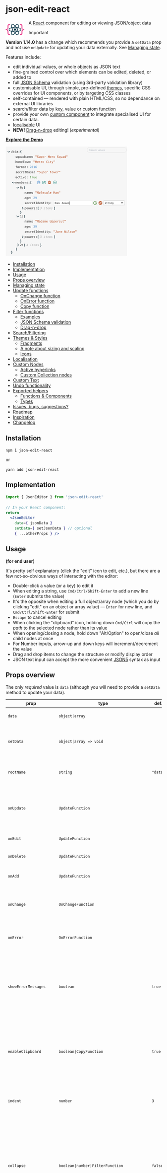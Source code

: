 # json-edit-react

<img width="60" alt="screenshot" src="image/logo192.png" style="float:left; margin-right: 1em;">

A [React](https://github.com/facebook/react) component for editing or viewing JSON/object data

> [!IMPORTANT]
> **Version 1.14.0** has a change which recommends you provide a `setData` prop and not use `onUpdate` for updating your data externally. See [Managing state](#managing-state).

Features include:

 - edit individual values, or whole objects as JSON text
 - fine-grained control over which elements can be edited, deleted, or added to
 - full [JSON Schema](https://json-schema.org/) validation (using 3rd-party validation library)
 - customisable UI, through simple, pre-defined [themes](#themes--styles), specific CSS overrides for UI components, or by targeting CSS classes
 - self-contained — rendered with plain HTML/CSS, so no dependance on external UI libraries
 - search/filter data by key, value or custom function
 - provide your own [custom component](#custom-nodes) to integrate specialised UI for certain data.
 - [localisable](#localisation) UI
 - **NEW!** [Drag-n-drop](#drag-n-drop) editing! (*experimental*)

**[Explore the Demo](https://carlosnz.github.io/json-edit-react/)**

<img width="392" alt="screenshot" src="image/screenshot.png">

- [Installation](#installation)
- [Implementation](#implementation)
- [Usage](#usage)
- [Props overview](#props-overview)
- [Managing state](#managing-state)
- [Update functions](#update-functions)
  - [OnChange function](#onchange-function)
  - [OnError function](#onerror-function)
  - [Copy function](#copy-function)
- [Filter functions](#filter-functions)
  - [Examples](#examples-1)
  - [JSON Schema validation](#json-schema-validation)
  - [Drag-n-drop](#drag-n-drop)
- [Search/Filtering](#searchfiltering)
- [Themes \& Styles](#themes--styles)
  - [Fragments](#fragments)
  - [A note about sizing and scaling](#a-note-about-sizing-and-scaling)
  - [Icons](#icons)
- [Localisation](#localisation)
- [Custom Nodes](#custom-nodes)
  - [Active hyperlinks](#active-hyperlinks)
  - [Custom Collection nodes](#custom-collection-nodes)
- [Custom Text](#custom-text)
- [Undo functionality](#undo-functionality)
- [Exported helpers](#exported-helpers)
  - [Functions \& Components](#functions--components)
  - [Types](#types)
- [Issues, bugs, suggestions?](#issues-bugs-suggestions)
- [Roadmap](#roadmap)
- [Inspiration](#inspiration)
- [Changelog](#changelog)


## Installation

`npm i json-edit-react`

or 

`yarn add json-edit-react`

## Implementation

```jsx
import { JsonEditor } from 'json-edit-react'

// In your React component:
return 
  <JsonEditor
    data={ jsonData }
    setData={ setJsonData } // optional
    { ...otherProps } />
```

## Usage

**(for end user)**

It's pretty self explanatory (click the "edit" icon to edit, etc.), but there are a few not-so-obvious ways of interacting with the editor:

- Double-click a value (or a key) to edit it
- When editing a string, use `Cmd/Ctrl/Shift-Enter` to add a new line (`Enter` submits the value)
- It's the opposite when editing a full object/array node (which you do by clicking "edit" on an object or array value) — `Enter` for new line, and `Cmd/Ctrl/Shift-Enter` for submit
- `Escape` to cancel editing
- When clicking the "clipboard" icon, holding down `Cmd/Ctrl` will copy the *path* to the selected node rather than its value
- When opening/closing a node, hold down "Alt/Option" to open/close *all* child nodes at once
- For Number inputs, arrow-up and down keys will increment/decrement the value
- Drag and drop items to change the structure or modify display order
- JSON text input can accept the more convenient [JSON5](https://json5.org/) syntax as input

## Props overview

The only *required* value is `data` (although you will need to provide a `setData` method to update your data).

| prop                    | type                                          | default     | description                                                                                                                                                                                                                                                                                                          |
| ----------------------- | --------------------------------------------- | ----------- | -------------------------------------------------------------------------------------------------------------------------------------------------------------------------------------------------------------------------------------------------------------------------------------------------------------------- |
| `data`                  | `object\|array`                               |             | The data to be displayed / edited                                                                                                                                                                                                                                                                                    |
| `setData`               | `object\|array => void`                       |             | Method to update your `data` object. See [Managing state](#managing-state) below for additional notes.                                                                                                                                                                                                               |
| `rootName`              | `string`                                      | `"data"`    | A name to display in the editor as the root of the data object.                                                                                                                                                                                                                                                      |
| `onUpdate`              | `UpdateFunction`                              |             | A function to run whenever a value is **updated** (edit, delete *or* add) in the editor. See [Update functions](#update-functions).                                                                                                                                                                                  |
| `onEdit`                | `UpdateFunction`                              |             | A function to run whenever a value is **edited**.                                                                                                                                                                                                                                                                    |
| `onDelete`              | `UpdateFunction`                              |             | A function to run whenever a value is **deleted**.                                                                                                                                                                                                                                                                   |
| `onAdd`                 | `UpdateFunction`                              |             | A function to run whenever a new property is **added**.                                                                                                                                                                                                                                                              |
| `onChange`              | `OnChangeFunction`                            |             | A function to modify/constrain user input as they type -- see [OnChange functions](#onchange-function).                                                                                                                                                                                                              |
| `onError`               | `OnErrorFunction`                             |             | A function to run whenever the component reports an error -- see [OnErrorFunction](#onerror-function).                                                                                                                                                                                                               |
| `showErrorMessages`     | `boolean `                                    | `true`      | Whether or not the component should display its own error messages (you'd probably only want to disable this if you provided your own `onError` function)                                                                                                                                                            |
| `enableClipboard`       | `boolean\|CopyFunction`                       | `true`      | Whether or not to enable the "Copy to clipboard" button in the UI. If a function is provided, `true` is assumed and this function will be run whenever an item is copied.                                                                                                                                            |
| `indent`                | `number`                                      | `3`         | Specify the amount of indentation for each level of nesting in the displayed data.                                                                                                                                                                                                                                   |
| `collapse`              | `boolean\|number\|FilterFunction`             | `false`     | Defines which nodes of the JSON tree will be displayed "opened" in the UI on load. If `boolean`, it'll be either all or none. A `number` specifies a nesting depth after which nodes will be closed. For more fine control a function can be provided — see [Filter functions](#filter-functions).                   |
| `restrictEdit`          | `boolean\|FilterFunction`                     | `false`     | If `true`, no editing is permitted. A function can be provided for more specificity — see [Filter functions](#filter-functions)                                                                                                                                                                                      |
| `restrictDelete`        | `boolean\|FilterFunction`                     | `false`     | As with `restrictEdit` but for deletion                                                                                                                                                                                                                                                                              |
| `restrictAdd`           | `boolean\|FilterFunction`                     | `false`     | As with `restrictEdit` but for adding new properties                                                                                                                                                                                                                                                                 |
| `restrictTypeSelection` | `boolean\|FilterFunction`                     | `true`      | Set to `false` to enable drag and drop functionality. See [Drag-n-drop](#drag-n-drop)                                                                                                                                                                                                                                |
| `restrictDrag`          | `boolean\|DataType[]\|TypeFilterFunction`     | `false`     | For restricting the data types the user can select. Can be a list of data types (e.g. `[ 'string', 'number', 'boolean', 'array', 'object', 'null' ]`) or a boolean. A function can be provided -- it should take the same input as the above `FilterFunction`s, but output should be `boolean \| DataType[]`.        |
| `searchText`            | `string`                                      | `undefined` | Data visibility will be filtered by matching against value, using the method defined below in `searchFilter`                                                                                                                                                                                                         |
| `searchFilter`          | `"key"\|"value"\|"all"\|SearchFilterFunction` | `undefined` | Define how `searchText` should be matched to filter the visible items. See [Search/Filtering](#searchfiltering)                                                                                                                                                                                                      |
| `searchDebounceTime`    | `number`                                      | `350`       | Debounce time when `searchText` changes                                                                                                                                                                                                                                                                              |
| `keySort`               | `boolean\|CompareFunction`                    | `false`     | If `true`, object keys will be ordered (using default JS `.sort()`). A [compare function](https://developer.mozilla.org/en-US/docs/Web/JavaScript/Reference/Global_Objects/Array/sort) can also be provided to define sorting behaviour.                                                                             |
| `showArrayIndices`      | `boolean`                                     | `true`      | Whether or not to display the index (as a property key) for array elements.                                                                                                                                                                                                                                          |
| `showStringQuotes`      | `boolean`                                     | `true`      | Whether or not to display string values in "quotes".                                                                                                                                                                                                                                                                 |
| `showCollectionCount`   | `boolean\|"when-closed"`                      | `true`      | Whether or not to display the number of items in each collection (object or array).                                                                                                                                                                                                                                  |
| `defaultValue`          | `any\|DefaultValueFilterFunction`             | `null`      | When a new property is added, it is initialised with this value. A function can be provided with the same input as the `FilterFunction`s, but should output a value. This allows a different default value to be used depending on the data state (e.g. default for top level is an object, but a string elsewhere.) |
| `stringTruncate`        | `number`                                      | `250`       | String values longer than this many characters will be displayed truncated (with `...`). The full string will always be visible when editing.                                                                                                                                                                        |
| `translations`          | `LocalisedStrings` object                     | `{ }`       | UI strings (such as error messages) can be translated by passing an object containing localised string values (there are only a few). See [Localisation](#localisation)                                                                                                                                              |
| `theme`                 | `string\|ThemeObject\|[string, ThemeObject]`  | `"default"` | Either the name of one of the built-in themes, or an object specifying some or all theme properties. See [Themes](#themes--styles).                                                                                                                                                                                  |
| `className`             | `string`                                      |             | Name of a CSS class to apply to the component. In most cases, specifying `theme` properties will be more straightforward.                                                                                                                                                                                            |
| `id`                    | `string`                                      |             | Name for the HTML `id` attribute on the main component container.                                                                                                                                                                                                                                                    |
| `icons`                 | `{[iconName]: JSX.Element, ... }`             | `{ }`       | Replace the built-in icons by specifying them here. See [Themes](#themes--styles).                                                                                                                                                                                                                                   |  |
| `minWidth`              | `number\|string` (CSS value)                  | `250`       | Minimum width for the editor container.                                                                                                                                                                                                                                                                              |
| `maxWidth`              | `number\|string` (CSS value)                  | `600`       | Maximum width for the editor container.                                                                                                                                                                                                                                                                              |
| `rootFontSize`          | `number\|string` (CSS value)                  | `16px`      | The "base" font size from which all other sizings are derived (in `em`s). By changing this you will scale the entire component. container.                                                                                                                                                                           |
| `customNodeDefinitions` | `CustomNodeDefinition[]`                      |             | You can provide customised components to override specific nodes in the data tree, according to a condition function. See see [Custom nodes](#custom-nodes) for more detail. (A simple custom component to turn url strings into active links is provided in the main package  -- see [here](#active-hyperlinks))    |
| `customText`            | `CustomTextDefinitions`                       |             | In addition to [localising the component](#localisation) text strings, you can also *dynamically* alter it, depending on the data. See [Custom Text](#custom-text) for more detail.                                                                                                                                  |

## Managing state

It is recommended that you manage the `data` state yourself outside this component -- just pass in a `setData` method, which is called internally to update your `data`. However, this is not compulsory -- if you don't provide a `setData` method, the data will be managed internally, which would be fine if you're not doing anything with the data. The alternative is to use the [Update functions](#update-functions) to update your `data` externally, but this is not recommended except in special circumstances as you can run into issues keeping your data in sync with the internal state (which is what is displayed), as well as unnecessary re-renders. Update functions should be ideally be used only for implementing side effects, checking for errors, or mutating the data before setting it with `setData`.

## Update functions

A callback to be executed whenever a data update (edit, delete or add) occurs can be provided. You might wish to use this to update some external state, make an API call, modify the data before saving it, or [validate the data structure](#json-schema-validation) against a JSON schema. If you want the same function for all updates, then just the `onUpdate` prop is sufficient. However, should you require something different for editing, deletion and addition, then you can provide separate Update functions via the `onEdit`, `onDelete` and `onAdd` props.

The function will receive the following object as a parameter:

```js
{
    newData,      // data state after update
    currentData,  // data state before update 
    newValue,     // the new value of the property being updated
    currentValue, // the current value of the property being updated
    name,         // name of the property being updated
    path          // full path to the property being updated, as an array of property keys
                  // (e.g. [ "user", "friends", 1, "name" ] ) (equivalent to "user.friends[1].name")
}
```

The function needn't return anything, in which case the data is updated normally. However, you can return either an Error value, or a modified data value, which will be used instead of the input data. The return value can be one of the following:
- `void` / `undefined`: data continues update as normal
- `false`: considers the update to be an error, so data is not updated (reverts to previous value), and a generic error message is displayed in the UI
- `string`: also considered an error, so no data update, but the UI error message will be your provided string
- `[ "value", <value> ]`: tells the component to use the returned `<value>` instead of the input data. You might use this to automatically modify user input -- for example, sorting an array, or inserting a timestamp field into an object.
- `[ "error", <value> ]`: same as `string`, but in the longer tuple format.

### OnChange function

Similar to the Update functions, the `onChange` function is executed as the user input changes. You can use this to restrict or constrain user input -- e.g. limiting numbers to positive values, or preventing line breaks in strings. The function *must* return a value in order to update the user input field, so if no changes are to made, just return it unmodified.

The input object is similar to the Update function input, but with no `newData` field (since this operation occurs before the data is updated).

#### Examples

- Restrict "age" inputs to positive values up to 100:  
  ```js
  // in <JsonEditor /> props
  onChange = ({ newValue, name }) => {
        if (name === "age" && newValue < 0) return 0;
        if (name === "age" && newValue > 100) return 100;
        return newValue
      }
  ```
- Only allow alphabetical or whitespace input for "name" field (including no line breaks):  
  ```js
  onChange = ({ newValue, name }) => {
      if (name === 'name' && typeof newValue === "string")
        return newValue.replace(/[^a-zA-Z\s]|\n|\r/gm, '');
      return newValue;
    }
  ```

### OnError function

Normally, the component will display simple error messages whenever an error condition is detected (e.g. invalid JSON input, duplicate keys, or custom errors returned by the [`onUpdate` functions)](#update-functions)). However, you can provide your own `onError` callback in order to implement your own error UI, or run additional side effects. (In the former case, you'd probably want to disable the `showErrorMessages` prop, too.) The input to the callback is similar to the other callbacks:

```js
{
    currentData,  // data state before update 
    currentValue, // the current value of the property being updated
    errorValue,   // the erroneous value that failed to update the property
    name,         // name of the property being updated
    path,         // full path to the property being updated, as an array of property keys
                  // (e.g. [ "user", "friends", 1, "name" ] ) (equivalent to "user.friends[1].name"),
    error: {
      code,       // one of 'UPDATE_ERROR' | 'DELETE_ERROR' | 'ADD_ERROR' | 'INVALID_JSON' | 'KEY_EXISTS'
      message     // the (localised) error message that would be displayed
    }
}
```
 (An example of a custom Error UI can be seen in the [Demo](#https://carlosnz.github.io/json-edit-react/) with the "Custom Nodes" data set -- when you enter invalid JSON input a "Toast" notification is displayed instead of the normal component error message.)

### Copy function

A similar callback is executed whenever an item is copied to the clipboard (if passed to the `enableClipboard` prop), but with a different input parameter:

```js
    key         // name of the property being copied  
    path        // path to the property
    value       // the value copied to the clipboard
    type        // Either "path" or "value" depending on whether "Cmd/Ctrl" was pressed 
    stringValue // A nicely stringified version of `value`  
                // (i.e. what the clipboard actually receives)
```

Since there is very little user feedback when clicking "Copy", a good idea would be to present some kind of notification in this callback.

## Filter functions

You can control which nodes of the data structure can be edited, deleted, or added to, or have their data type changed, by passing Filter functions. These will be called on each property in the data and the attribute will be enforced depending on whether the function returns `true` or `false` (`true` means *cannot* be edited).

The function receives the following object:
```js
{
    key,   // name of the property
    path,  // path to the property (as an array of property keys)
    level, // depth of the property (with 0 being the root)
    index, // index of the node within its collection (based on display order)
    value, // value of the property
    size ,  // if a collection (object, array), the number of items (null for non-collections)
    parentData, // parent object containing the current node
    fullData // the full (overall) data object
    collapsed // whether or not the current node is in a
              // "collapsed" state (only for Collection nodes)
}
```

A Filter function is available for the `collapse` prop as well, so you can have your data appear with deeply-nested collections opened up, while collapsing everything else, for example.

For restricting data types, the (Type) filter function is slightly more sophisticated. The input is the same, but the output can be either a `boolean` (which would restrict the available types for a given node to either *all* or *none*), or an array of data types to be restricted to. The available values are:
- `"string"`
- `"number"`
- `"boolean"`
- `"null"`
- `"object"`
- `"array"`

There is no specific restriction function for editing object key names, but they must return `true` for *both* `restrictEdit` and `restrictDelete` (and `restrictAdd` for collections), since changing a key name is equivalent to deleting a property and adding a new one.

Using all these restriction filters together can allow you to enforce a reasonably sophisticated data schema.

### Examples

- A good case would be ensure your root node is not directly editable:

```js
// in <JsonEditor /> props
restrictEdit = { ({ level }) => level === 0 }
```

- Don't let the `id` field be edited:

```js
restrictEdit = { ({ key }) => key === "id" }
// You'd probably want to include this in `restrictDelete` as well
```

- Only individual properties can be deleted, not objects or arrays:

```js
restrictDelete = { ({ size }) => size !== null }
```

- The only collections that can have new items added are the "address" object and the "users" array:
```js
restrictAdd = { ({ key }) => key !== "address" && key !== "users" }
// "Adding" is irrelevant for non-collection nodes
```

- Multiple type restrictions:
  - `string` values can only be changed to strings or objects (for nesting)
  - `null` is not allowed anywhere
  - `boolean` values must remain boolean
  - data nested below the "user" field can be any simple property (i.e. not objects or arrays), and doesn't have to follow the above rules (except no "null")
```js
restrictTypeSelection = { ({ path, value }) => {
  if (path.includes('user')) return ['string', 'number', 'boolean']
  if (typeof value === 'boolean') return false
  if (typeof value === 'string') return ['string', 'object']
  return ['string', 'number', 'boolean', 'array', 'object'] // no "null"
} }
```

### JSON Schema validation

As well as dynamically controlling *access* to the various edit tools as described above, it's possible to do full [JSON Schema](https://json-schema.org/) validation by creating an [Update Function](#update-functions) that passes the data to a 3rd-party schema validation library (e.g. [Ajv](https://ajv.js.org/)). This will then reject any invalid input, and display an error in the UI (or via a custom [onError](#onerror-function) function). You can see an example of this in the [Demo](https://carlosnz.github.io/json-edit-react/) with the "JSON Schema Validation" data set (and the "Custom Nodes" data set). 

An example `onUpdate` validation function (using Ajv) could be something like this:

```js
import { JsonEditor } from 'json-edit-react'
import Ajv from 'ajv'
import schema from './my-json-schema.json'

const ajv = new Ajv()
const validate = ajv.compile(schema)

/// Etc....

// In the React component:
return 
  <JsonEditor
    data={ jsonData }
    onUpdate={ ({ newData }) => {
      const valid = validate(newData)
      if (!valid) {
        console.log('Errors', validate.errors)
        const errorMessage = validate.errors
          ?.map((error) => `${error.instancePath}${error.instancePath ? ': ' : ''}${error.message}`)
          .join('\n')
        // Send detailed error message to an external UI element, such as a "Toast" notification
         displayError({
          title: 'Not compliant with JSON Schema',
          description: errorMessage,
          status: 'error',
        })
        // This string returned to and displayed in json-edit-react UI
        return 'JSON Schema error'
      }
    }}
  { ...otherProps } />
```

### Drag-n-drop

> [!NOTE]
> *This is a new feature and should be considered "experimental". Please provide [feedback or suggestions](https://github.com/CarlosNZ/json-edit-react/issues) to help improve it.*

The `restrictDrag` property controls which items (if any) can be dragged into new positions. By default, this is *off*, so you must set `restrictDrag = false` to enable this functionality. Like the Edit restrictions above, this property can also take a Filter function for fine-grained control. There are a couple of additional considerations, though:

- Javascript does *not* guarantee object property order, so enabling this feature may yield unpredictable results. See [here](https://dev.to/frehner/the-order-of-js-object-keys-458d) for an explanation of how key ordering is handled. It is strongly advised that you only enable drag-and-drop functionality if:
  1. you're sure object keys will always be simple strings (i.e. not digits or non-standard characters)
  2. you're saving the data in a serialisation format that preserves key order. For example, storing in a Postgres database using the `jsonb` (binary JSON) type, key order is meaningless, so the next time the object is loaded, the keys will be listed alphabetically.
- The `restrictDrag` filter applies to the *source* element (i.e. the node being dragged), not the destination.
- To be draggable, the node must *also* be delete-able (via the `restrictDelete` prop), as dragging a node to a new destination is essentially just deleting it and adding it back elsewhere.
- Similarly, the destination collection must be editable in order to drop it in there. This means that, if you've gone to the trouble of configuring restrictive editing constraints using Filter functions, you can be confident that they can't be circumvented via drag-n-drop.

## Search/Filtering

The displayed data can be filtered based on search input from a user. The user input should be captured independently (we don't provide a UI here) and passed in with the `searchText` prop. This input is debounced internally (time can be set with the `searchDebounceTime` prop), so no need for that as well. The values that the `searchText` are tested against is specified with the `searchFilter` prop. By default (no `searchFilter` defined), it will match against the data *values* (with case-insensitive partial matching -- i.e. input "Ilb", will match value "Bilbo").

You can specify what should be matched by setting `searchFilter` to either `"key"` (match property names), `"value"` (the default described above), or `"all"` (match both properties and values). This should be enough for the majority of use cases, but you can specify your own `SearchFilterFunction`. The search function is the same signature as the above [FilterFunctions](#filter-functions) but takes one additional argument for the `searchText`, i.e.

```ts
( { key, path, level, value, ...etc }:FilterFunctionInput, searchText:string ) => boolean
```

There are two helper functions (`matchNode()` and `matchNodeKey()`) exported with the package that might make creating your search function easier (these are the functions used internally for the `"key"` and `"value"` matches described above). You can see what they do [here](https://github.com/CarlosNZ/json-edit-react/blob/574f2c1ba3e724c93ce8ab9cdba2fe8ebbbbf806/src/filterHelpers.ts#L64-L95).

An example custom search function can be seen in the [Demo](#https://carlosnz.github.io/json-edit-react/) with the "Client list" data set -- the search function matches by name and username, and makes the entire "Client" object visible when one of those matches, so it can be used to find a particular person and edit their specific details:

```js 
({ path, fullData }, searchText) => {
  // Matches *any* node that shares a path (i.e. a descendent) with a matching name/username
    if (path?.length >= 2) {
      const index = path?.[0]
      return (
        matchNode({ value: fullData[index].name }, searchText) ||
        matchNode({ value: fullData[index].username }, searchText)
      )
    } else return false
  }
```

## Themes & Styles

There is a small selection of built-in themes (as seen in the [Demo app](https://carlosnz.github.io/json-edit-react/)). In order to use one of these, just pass the name into the `theme` prop (although realistically, these exist more to showcase the capabilities  — I'm open to better built-in themes, so feel free to [create an issue](https://github.com/CarlosNZ/json-edit-react/issues) with suggestions). The available themes are:
- `default`
- `githubDark`
- `githubLight`
- `monoDark`
- `monoLight`
- `candyWrapper`
- `psychedelic`

However, you can pass in your own theme object, or part thereof. The theme structure is as follows (this is the "default" theme definition):

```js
{
  displayName: 'Default',
  fragments: { edit: 'rgb(42, 161, 152)' },
  styles: {
    container: {
      backgroundColor: '#f6f6f6',
      fontFamily: 'monospace',
    },
    collection: {},
    collectionInner: {},
    collectionElement: {},
    dropZone: {},
    property: '#292929',
    bracket: { color: 'rgb(0, 43, 54)', fontWeight: 'bold' },
    itemCount: { color: 'rgba(0, 0, 0, 0.3)', fontStyle: 'italic' },
    string: 'rgb(203, 75, 22)',
    number: 'rgb(38, 139, 210)',
    boolean: 'green',
    null: { color: 'rgb(220, 50, 47)', fontVariant: 'small-caps', fontWeight: 'bold' },
    input: ['#292929', { fontSize: '90%' }],
    inputHighlight: '#b3d8ff',
    error: { fontSize: '0.8em', color: 'red', fontWeight: 'bold' },
    iconCollection: 'rgb(0, 43, 54)',
    iconEdit: 'edit',
    iconDelete: 'rgb(203, 75, 22)',
    iconAdd: 'edit',
    iconCopy: 'rgb(38, 139, 210)',
    iconOk: 'green',
    iconCancel: 'rgb(203, 75, 22)',
  },
}

```

The `styles` property is the main one to focus on. Each key (`property`, `bracket`, `itemCount`) refers to a part of the UI. The value for each key is *either*:
- a `string`, in which case it is interpreted as the colour (or background colour in the case of `container` and `inputHighlight`)
- a full CSS style object for fine-grained definition. You only need to provide properties you wish to override — all unspecified ones will fallback to either the default theme, or another theme that you specify as the "base".
- a "Style Function", which is a function that takes the same input as [Filter Functions](#filter-functions), but returns a CSS style object (or `null`). This allows you to *dynamically* change styling of various elements based on content or structure.
- an array containing any combination of the above, in which case they are merged together. For example, you could provide a Theme Function with styling for a very specific condition, but then provide "fallback" styles whenever the function returns `null`. (In the array, the *later* items have higher precedence)

For a simple example, if you want to use the "githubDark" theme, but just change a couple of small things, you'd specify something like this:

```js
// in <JsonEditor /> props
theme={[
        'githubDark',
        {
            iconEdit: 'grey',
            boolean: { color: 'red', fontStyle: 'italic', fontWeight: 'bold', fontSize: '80%' },
        },
      ]}
```

Which would change the "Edit" icon and boolean values from this:  
<img width="218" alt="Github Dark theme original" src="image/theme_edit_before.png">  
into this:  
<img width="218" alt="Github Dark theme modified" src="image/theme_edit_after.png">

Or you could create your own theme from scratch and overwrite the whole theme object.

So, to summarise, the `theme` prop can take *either*:

- a theme name e.g. `"candyWrapper"`
- a theme object:
  - can be structured as above with `fragments`, `styles`, `displayName` etc., or just the `styles` part (at the root level)
- a theme name *and* an override object in an array, i.e. `[ "<themeName>, {...overrides } ]`

You can play round with live editing of the themes in the [Demo app](https://carlosnz.github.io/json-edit-react/) by selecting "Edit this theme!" from the "Demo data" selector (though you won't be able to create functions in JSON).

#### CSS classes

Another way to style the component is to target the CSS classes directly. Every element in the component has a unique class name, so you should be able to locate them in your browser inspector and override them accordingly. All class names begin with the prefix `jer-`, e.g. `jer-collection-header-row`, `jer-value-string`.

### Fragments

The `fragments` property above is just a convenience to allow repeated style "fragments" to be defined once and referred to using an alias. For example, if you wanted all your icons to be blue and slightly larger and spaced out, you might define a fragment like so:
```js
fragments: { iconAdjust: { color: "blue", fontSize: "110%", marginRight: "0.6em" }}
```

Then in the theme object, just use:
```js
{
    ...,
    iconEdit: "iconAdjust",
    iconDelete: "iconAdjust",
    iconAdd: "iconAdjust",
    iconCopy: "iconAdjust",
}
```

Then, when you want to tweak it later, you only need to update it in one place!

Fragments can also be mixed with additional properties, and even other fragments, like so:
```js
iconEdit: [ "iconAdjust", "anotherFragment", { marginLeft: "1em" } ]
```

### A note about sizing and scaling

Internally, all sizing and spacing is done in `em`s, never `px` (aside from the [`rootFontSize`](#props-overview), which sets the "base" size). This makes scaling a lot easier — just change the `rootFontSize` prop (or set `fontSize` on the main container via targeting the class, or tweaking the [theme](#themes--styles)), and watch the *whole* component scale accordingly.

### Icons

The default icons can be replaced, but you need to provide them as React/HTML elements. Just define any or all of them within the `icons` prop, keyed as follows:

```js
 icons={{
  add: <YourIcon /> 
  edit: <YourIcon /> 
  delete: <YourIcon />
  copy: <YourIcon />
  ok: <YourIcon />
  cancel: <YourIcon />
  chevron: <YourIcon />
}}
```

The Icon components will need to have their own styles defined, as the theme styles *won't* be added to the custom elements.

## Localisation

Localise your implementation by passing in a `translations` object to replace the default strings. The keys and default (English) values are as follows:
```js
{
  ITEM_SINGLE: '{{count}} item',
  ITEMS_MULTIPLE: '{{count}} items',
  KEY_NEW: 'Enter new key',
  ERROR_KEY_EXISTS: 'Key already exists',
  ERROR_INVALID_JSON: 'Invalid JSON',
  ERROR_UPDATE: 'Update unsuccessful',
  ERROR_DELETE: 'Delete unsuccessful',
  ERROR_ADD: 'Adding node unsuccessful',
  DEFAULT_STRING: 'New data!',
  DEFAULT_NEW_KEY: 'key',
}

```

## Custom Nodes

You can replace certain nodes in the data tree with your own custom components. An example might be for an image display, or a custom date editor, or just to add some visual bling. See the "Custom Nodes" data set in the [interactive demo](https://carlosnz.github.io/json-edit-react/) to see it in action. (There is also a custom Date picker that appears when editing ISO strings in the other data sets.)

Custom nodes are provided in the `customNodeDefinitions` prop, as an array of objects of following structure:

```js
{
  condition,            // a FilterFunction, as above
  element,              // React Component
  customNodeProps,      // object (optional)
  hideKey,              // boolean (optional)
  defaultValue,         // JSON value for a new instance of your component
  showOnEdit            // boolean, default false
  showOnView            // boolean, default true
  showEditTools         // boolean, default true
  name                  // string (appears in Types selector)
  showInTypesSelector,  // boolean (optional), default false
  
  // Only affects Collection nodes:
  showCollectionWrapper // boolean (optional), default true
  wrapperElement        // React component (optional) to wrap *outside* the normal collection wrapper
  wrapperProps          // object (optional) -- props for the above wrapper component
}
```

The `condition` is just a [Filter function](#filter-functions), with the same input parameters (`key`, `path`, `value`, etc.), and `element` is a React component. Every node in the data structure will be run through each condition function, and any that match will be replaced by your custom component. Note that if a node matches more than one custom definition conditions (from multiple components), the *first* one will be used, so place them in the array in priority order.

The component will receive *all* the same props as a standard node component (see codebase), but you can pass additional props to your component if required through the `customNodeProps` object. A thorough example of a custom Date picker is used in the demo (along with a couple of other more basic presentational ones), which you can inspect to see how to utilise the standard props and a couple of custom props. View the source code [here](https://github.com/CarlosNZ/json-edit-react/blob/main/demo/src/customComponents/DateTimePicker.tsx)

By default, your component will be presented to the right of the property key it belongs to, like any other value. However, you can hide the key itself by setting `hideKey: true`, and the custom component will take the whole row. (See the "Presented by" box in the "Custom Nodes" data set for an example.)

Also, by default, your component will be treated as a "display" element, i.e. it will appear in the JSON viewer, but when editing, it will revert to the standard editing interface. This can be changed, however, with the `showOnEdit`, `showOnView` and `showEditTools` props. For example, a Date picker might only be required when *editing* and left as-is for display. The `showEditTools` prop refers to the editing icons (copy, add, edit, delete) that appear to the right of each value on hover. If you choose to disable these but you still want to your component to have an "edit" mode, you'll have to provide your own UI mechanism to toggle editing.

You can allow users to create new instances of your special nodes by selecting them as a "Type" in the types selector when editing/adding values. Set `showInTypesSelector: true` to enable this. However, if this is enabled you need to also provide a `name` (which is what the user will see in the selector) and a `defaultValue` which is the data that is inserted when the user selects this "type". (The `defaultValue` must return `true` if passed through the `condition` function in order for it to be immediately displayed using your custom component.)

### Active hyperlinks

A simple custom component and definition to turn url strings into clickable links is provided with the main package for you to use out of the box. Just import and use like so:

```js
import { JsonEditor, LinkCustomNodeDefinition } from 'json-edit-react'

// ...Other stuff
return (
  <JsonEditor
    {...otherProps}
    customNodeDefinitions={[LinkCustomNodeDefinition, ...otherCustomDefinitions]}
  />
  )
```

### Custom Collection nodes

In most cases it will be preferable (and simpler) to create custom nodes to match *value* nodes (i.e. not `array` or `object` *collection* nodes), which is what all the [Demo](https://carlosnz.github.io/json-edit-react/) examples show. However, if you *do* wish to target a whole collection node, there are a couple of other things to know:
- The normal descendants of this node can still be displayed using the [React `children`](https://react.dev/learn/passing-props-to-a-component#passing-jsx-as-children) property, it just becomes your component's responsibility to handle it.
- You can specify two different components in the definition:
  - the regular `element` prop, which will be displayed *inside* the collection brackets (i.e. it appears as the *contents* of the collection)
  - an optional `wrapperElement`, which is displayed *outside* the collection (props can be supplied as described above with `wrapperProps`). Again, the inner contents (including your custom `element`) can be displayed using React `children`. In this example, the **blue** border shows the `wrapperElement` and the **red** border shows the inner `element`:  
  <img width="450" alt="custom node levels" src="image/custom_component_levels.png"> 
- There is one additional prop, `showCollectionWrapper` (default `true`), which, when set to `false`, hides the surrounding collection elements (namely the hide/show chevron and the brackets). In this case, you would have to provide your own hide/show mechanism in your component should you want it.


## Custom Text

It's possible to change the various text strings displayed by the component. You can [localise it](#localisation), but you can also specify functions to override the displayed text based on certain conditions. For example, say we want the property count text (e.g. `6 items` by default) to give a summary of a certain type of node, which can look nice when collapsed. For example (taken from the [Demo](https://carlosnz.github.io/json-edit-react/)):

<img width="391" alt="Custom text example" src="image/custom_text.png">

The `customText` property takes an object, with any of the [localisable keys](#localisation) as keys, with a function that returns a string (or `null`, which causes it to fallback to the localised or default string). The input to these functions is the same as for [Filter functions](#filter-functions), so in this example, it would be defined like so:

```js

// The function definition
const itemCountReplacement = ({ key, value, size }) => {
    // This returns "Steve Rogers (Marvel)" for the node summary
    if (value instanceof Object && 'name' in value)
      return `${value.name} (${(value)?.publisher ?? ''})`
    // This returns "X names" for the alias lists
    if (key === 'aliases' && Array.isArray(value))
      return `${size} ${size === 1 ? 'name' : 'names'}`
    // Everything else as normal
    return null
  }

// And in component props...
...otherProps,
customText = {
  ITEM_SINGLE: itemCountReplacement,
  ITEMS_MULTIPLE: itemCountReplacement,
}
```

 
## Undo functionality

Even though Undo/Redo functionality is probably desirable in most cases, this is not built in to the component, for two main reasons:
1. It would involve too much additional UI and I didn't want this component becoming opinionated about the look and feel beyond the essentials (which are mostly customisable/style-able anyway)
2. It is quite straightforward to implement using existing libraries. I've used **[use-undo](https://github.com/homerchen19/use-undo)** in the [Demo](https://carlosnz.github.io/json-edit-react/), which is working well.

## Exported helpers

A few helper functions, components and types that might be useful in your own implementations (from creating Filter or Update functions, or Custom components) are exported from the package:

### Functions & Components

- `themes`: an object containing all the built-in theme definitions
- `LinkCustomComponent`: the component used to render [hyperlinks](#active-hyperlinks)
- `LinkCustomNodeDefinition`: custom node definition for [hyperlinks](#active-hyperlinks)
- `IconAdd`, `IconEdit`, `IconDelete`, `IconCopy`, `IconOk`, `IconCancel`, `IconChevron`: all the built-in [icon](#icons) components
- `matchNode`, `matchNodeKey`: helpers for defining custom [Search](#searchfiltering) functions
- `truncate`: function to truncate a string to a specified length. See [here](https://github.com/CarlosNZ/json-edit-react/blob/d5fdbdfed6da7152f5802c67fbb3577810d13adc/src/ValueNodes.tsx#L9-L13)
- `extract`: function to extract a deeply nested object value from a string path. See [here](https://github.com/CarlosNZ/object-property-extractor)
- `assign`: function to set a deep object value from a string path. See [here](https://github.com/CarlosNZ/object-property-assigner)

### Types

- `ThemeName`: string literal list of built-in theme names
- `Theme`: a full [Theme](#themes--styles) object
- `ThemeInput`: input type for the `theme` prop
- `JsonEditorProps`: all input props for the Json Editor component
- `JsonData`: main `data` object -- any valid JSON structure
- [`UpdateFunction`](#update-functions), [`OnChangeFunction`](#onchange-function), [`OnErrorFunction`](#onerror-function) [`FilterFunction`](#filter-functions), [`CopyFunction`](#copy-function), [`SearchFilterFunction`](#searchfiltering), [`CompareFunction`](https://developer.mozilla.org/en-US/docs/Web/JavaScript/Reference/Global_Objects/Array/sort), [`LocalisedString`](#localisation), [`CustomNodeDefinition`](#custom-nodes), [`CustomTextDefinitions`](#custom-text)
- `TranslateFunction`: function that takes a [localisation](#localisation) key and returns a translated string
- `IconReplacements`: input type for the `icons` prop
- `CollectionNodeProps`: all props passed internally to "collection" nodes (i.e. objects/arrays)
- `ValueNodeProps`: all props passed internally to "value" nodes (i.e. *not* objects/arrays)
- `CustomNodeProps`: all props passed internally to [Custom nodes](#custom-nodes); basically the same as `CollectionNodeProps` with an extra `customNodeProps` field for passing props unique to your component`

## Issues, bugs, suggestions?

Please open an issue: https://github.com/CarlosNZ/json-edit-react/issues

## Roadmap

The main features I'd like to introduce are:

1. ~~**JSON Schema validation**. We can currently specify a reasonable degree of control over what can be edited using [Filter functions](#filter-functions) with the restriction props, but I'd like to go a step further and be able to pass in a [JSON Schema](https://json-schema.org/) and have the data be automatically validated against it, with the results reflected in the UI. This would allow control over data types and prevent missing properties, something that is not currently possible.~~ 👍 [Done](#json-schema-validation) (using 3rd-party validation library)
2. ~~**Search/Visibility filter** — allow the user to narrow the list of visible keys with a simple search input. This would be useful for very large data objects, but is possibly getting a bit too much in terms of opinionated UI, so would need to ensure it can be styled easily. Perhaps it would be better if the "Search" input was handled outside this package, and we just accepted a "search" string prop?~~ 👍 [Done](#searchfiltering)

## Inspiration

This component is heavily inspired by [react-json-view](https://github.com/mac-s-g/react-json-view), a great package that I've used in my own projects. However, it seems to have been abandoned now, and requires a few critical fixes, so I decided to create my own from scratch and extend the functionality while I was at it.

## Changelog

- **1.14.0**:
  - Allow [UpdateFunction](#update-functions) to return a modified value, not just an error
  - Add `setData` prop to discourage reliance on internal data [state management](#managing-state)
  - Refactor state/event management to use less `useEffect` hooks
- **1.13.3**: Bug fix for when root data value is `null` [#90](https://github.com/CarlosNZ/json-edit-react/issues/90)
- **1.13.2**: Slightly better error handling when validating [JSON schema](#json-schema-validation)
- **1.13.0**:
  - [Drag-n-drop](#drag-n-drop) editing!
  - Remove unnecessary dependency
  - Refactor some duplicate code into common hook
- **1.12.0**:
  - Preserve editing mode when changing Data Type
  - [`onError` callback](#onerror-function) available for custom error handling
- **1.11.8**: Fix regression for empty data root name introduces in 1.11.7
- **1.11.7**: Handle \<empty-string\> object keys / prevent duplicate keys
- **1.11.3**: Bug fix for invalid state when changing type to Collection node
- **1.11.0**:
  - Improve CSS definitions to prevent properties from being overridden by the host environment's CSS
  - Add `rootFontSize` prop to set the "base" size for the component
- **1.10.2**:
  - Fixes for text wrapping and content overlaps when values and inputs contain very long strings (#57, #58)
  - Only allow one element to be edited at a time, and prevent collapsing when an inner element is being edited.
- **1.9.0**:
  - Increment number input using up/down arrow keys
  - Option to display string values without "quotes"
  - Add [`onChange` prop](#onchange-function) to allow validation/restriction of user input as they type
  - Don't update `data` if user hasn't actually changed a value (prevents Undo from being unnecessarily triggered)
  - Misc HTML warnings, React compatibility fixes
- **1.8.0**: Further improvements/fixes to collection custom nodes, including additional  `wrapperElement` [prop](#custom-collection-nodes)
  - Add optional `id` prop
- **1.7.2**:
  - Fix and improve Custom nodes in *collections*
  - Include `index` in Filter (and other) function input
- **1.7.0**: Implement [Search/filtering](#searchfiltering) of data visibility
- **1.6.1**: Revert data state on Update Function error
- **1.6.0**: Allow a function for `defaultValue` prop
- **1.5.0**:
  - Open/close all descendant nodes by holding "Alt"/"Option" while opening/closing a node
- **1.4.0**:
  - [Style functions](#themes--styles) for context-dependent styling
  - Handle "loose" ([JSON5](https://json5.org/)) JSON text input(e.g. non-quoted keys, trailing commas, etc.)
- **1.3.0**:
  - [Custom (dynamic) text](#custom-text)
  - Add [hyperlink](#custom-nodes) Custom component to bundle
  - Better indentation of collection nodes (property name lines up with non-collection nodes, not the collapse icon)
- **1.2.2**: Allow editing of Custom nodes
- **1.1.0**: Don't manage data state within component
- **1.0.0**:
  - [Custom nodes](#custom-nodes)
  - Allow editing of keys
  - Option to define restrictions on data type selection
  - Option to hide array/object item counts
  - Improve keyboard interaction
- **0.9.6**: Performance improvement by not processing child elements if not visible
- **0.9.4**:
  - Layout improvements
  - Better internal handling of functions in data
- **0.9.3**: Bundle as ES6 module
- **0.9.1**: Export more Types from the package
- **0.9.0**: Initial release

